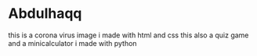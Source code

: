 # Abdulhaqq
this is a corona virus image i made with html and css
this also a quiz game and a minicalculator i made with python
